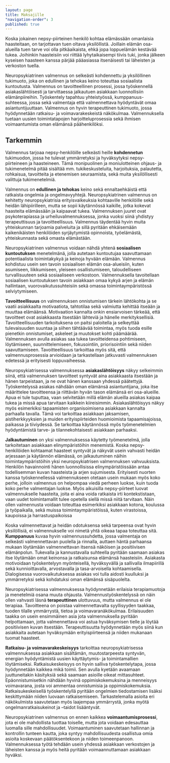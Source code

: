 ```yaml
---
layout: page
title: Maksajille
"navigation-order": 3
published: true
---
```


Koska jokainen nepsy-piirteinen henkilö kohtaa elämässään omanlaisia haasteitaan, on tarjottavan tuen oltava yksilöllistä. Joillain elämän osa-alueilla tuen tarve voi olla pitkäaikaista, ehkä jopa loppuelämän kestävää tukea. Joihinkin haasteisiin voi riittää lyhytaikaisempi tiivis tuki, jonka jälkeen kyseisen haasteen kanssa pärjää pääasiassa itsenäisesti tai läheisten ja verkoston tuella. 

Neuropsykiatrinen valmennus on selkeästi kohdennettu ja yksilöllinen tukimuoto, joka on edullinen ja tehokas keino toteuttaa sosiaalista kuntoutusta. Valmennus on tavoitteellinen prosessi, jossa työskennellä asiakaslähtöisesti ja tarvittaessa jalkautuen asiakkaan luonnollisiin elämänpiireihin. Työskentely tapahtuu yhteistyössä, kumppanuus-suhteessa, jossa sekä valmentaja että valmennettava hyödyntävät omaa asiantuntijuuttaan. Valmennus on hyvin terapeuttinen tukimuoto, jossa hyödynnetään ratkaisu- ja voimavarakeskeistä näkökulmaa. Valmennuksella tuetaan uusien toimintatapojen harjoitteluprosessia sekä ihmisen voimaantumista oman elämänsä päähenkilöksi.

## Tarkemmin


Valmennus tarjoaa nepsy-henkilöille selkeästi heille **kohdennetun** tukimuodon, jossa he tulevat ymmärretyksi ja hyväksytyksi nepsy-piirteineen ja haasteineen. Tämä monipuolinen ja moniulotteinen ohjaus- ja tukimenetelmä pitää sisältää mm. tukikeskusteluita, harjoituksia, palautetta, rohkaisua, tavoitteita ja etenemisen seuraamista, sekä muita yksilöllisesti valittuja tukimenetelmiä.

Valmennus on **edullinen ja tehokas** keino sekä ennaltaehkäistä että ratkaista ongelmia ja ongelmavyyhtejä. Neuropsykiatrinen valmennus on kehitetty neuropsykiatrisia erityisvaikeuksia kohtaaville henkilöille sekä heidän lähipiirilleen, mutta se sopii käytännössä kaikille, jotka kokevat haasteita elämässään ja kaipaavat tukea. Valmennuksen juuret ovat psykoterapiassa ja urheiluvalmennuksessa, jonka vuoksi siinä yhdistyy terapeuttisuus ja tavoitteellisuus. Valmennus täydentää hyvin muita yhteiskunnan tarjoamia palveluita ja sillä pyritään ehkäisemään kaikenikäisten henkilöiden syrjäytymistä opinnoista, työelämästä, yhteiskunnasta sekä omasta elämästään.

Neuropsykiatrinen valmennus voidaan nähdä yhtenä **sosiaalisen kuntoutuksen** menetelmänä, jolla autetaan kuntoutujaa saavuttamaan potentiaalista toimintakykyä ja keinoja hyvään elämään. Valmennus kohdistuu usein sen tavoin sosiaalisen elämän osa-alueisiin, kuten asumiseen, liikkumiseen, yleiseen osallistumiseen, taloudelliseen turvallisuuteen sekä sosiaaliseen verkostoon. Valmennuksella tavoitellaan sosiaalisen kuntoutuksen tavoin asiakkaan omaa kykyä arjen ja elämän hallintaan, vuorovaikutussuhteisiin sekä omassa toimintaympäristössä selviytymiseen.

**Tavoitteellisuus** on valmennuksen onnistumisen tärkein lähtökohta ja se vaatii asiakkaalta motivaatiota, tahtotilaa sekä valmiutta kehittää itseään ja muuttaa elämäänsä. Motivaation kannalta onkin ensiarvoisen tärkeää, että tavoitteet ovat asiakkaasta itsestään lähteviä ja hänelle merkityksellisiä. Tavoitteellisuuden tarkoituksena on paitsi paloitella ja selkeyttää tulevaisuuden suuntaa ja siihen tähtäävää toimintaa, myös tuoda esille pienetkin onnistumiset, askeleet ja muutokset kohti päämäärää. Valmennuksen avulla asiakas saa tukea tavoitteidensa pohtimiseen, löytämiseen, suunnittelemiseen, fokusointiin, priorisointiin sekä niiden saavuttamiseen. Tavoitteellisuus tarkoittaa myös sitä, että valmennusprosessia arvioidaan ja tarkastellaan jatkuvasti valmennuksen edetessä ja erityisesti loppuvaiheessa.

Neuropsykiatrisessa valmennuksessa **asiakaslähtöisyys** näkyy selkeimmin siinä, että valmennuksen tavoitteet syntyvät aina asiakkaasta itsestään ja hänen tarpeistaan, ja ne ovat hänen kanssaan yhdessä päätettyjä. Työskentelyssä asiakas nähdään oman elämänsä asiantuntijana, joka itse määrittelee tavoitteensa ja riittävän hyvän tason elämänsä eri osa-alueille. Apua ei tule tuputtaa, vaan selvitetään millä elämän alueilla asiakas kaipaa tukea ja missä apua tarvitaan kaikkein kiireisimmin. Asiakaslähtöisyys näkyy myös esimerkiksi tapaamisten organisoimisena asiakkaan kannalta parhaalla tavalla. Tämä voi tarkoittaa asiakkaan jaksamisen, aistiherkkyyksien ja muiden erityispiirteiden huomioimista tapaamisajoissa, paikassa ja tiiviydessä. Se tarkoittaa käytännössä myös työmenetelmien hyödyntämistä tarve- ja tilannekohtaisesti asiakkaan parhaaksi. 

**Jalkautuminen** on yksi valmennuksessa käytetty työmenetelmä, jolla tarkoitetaan asiakkaan elinympäristöihin menemistä. Koska nepsy-henkilöiden kohtaamat haasteet syntyvät ja näkyvät usein vahvasti heidän arjessaan ja käytännön elämässä, on jalkautuminen näihin toimintaympäristöihin yksi neuropsykiatrisen valmennuksen vahvuuksista. Henkilön havainnointi hänen luonnollisissa elinympäristöissään antaa todellisemman kuvan haasteista ja arjen sujumisesta. Erityisesti nuorten kanssa työskennellessä valmennukseen otetaan usein mukaan myös koko perhe, jolloin valmennus on helpompaa viedä perheen luokse, kuin tuoda koko perhe valmentajan luokse. Myös aikuisilla nepsy-piirteet luovat valmennukselle haasteita, joita ei aina voida ratkaista irti kontekstistaan, vaan uudet toimintamallit tulee opetella siellä missä niitä tarvitaan. Näin ollen valmennusta voidaan toteuttaa esimerkiksi asiakkaan kotona, koulussa ja työpaikalla, sekä muissa toimintaympäristöissä, kuten virastoissa, kaupoissa ja harrastuspaikoissa

Koska valmennettavat ja heidän odotuksensa sekä tarpeensa ovat hyvin yksilöllisiä, ei valmennukselle voi nimetä yhtä oikeaa tapaa toteuttaa sitä. **Kumppanuus** kuvaa hyvin valmennussuhdetta, jossa valmentaja on selkeästi valmennettavan puolella ja rinnalla, auttaen häntä parhaansa mukaan löytämään valmennettavan itsensä näköisen ja positiivisen elämänpolun. Tukevalla ja kannustavalla suhteella pyritään saamaan asiakas itse löytämään omat keinonsa ja ratkaisunsa elämänsä haasteisiin. Asiakasta motivoidaan työskentelyyn myönteisellä, hyväksyvällä ja sallivalla ilmapiirillä sekä kunnioittavalla, arvostavalla ja tasa-arvoisella kohtaamisella. Dialogisessa vuorovaikutuksessa asiakas voi tulla aidosti kuulluksi ja ymmärretyksi sekä kohdatuksi oman elämänsä sisäpuolelta.

Neuropsykiatrisessa valmennuksessa hyödynnetään erilaisia terapiamuotoja ja menetelmiä osana muuta ohjausta. Valmennustyöskentelyssä on näin ollen vahvasti läsnä **terapeuttinen** ulottuvuus, mutta valmennus ei ole terapiaa. Tavoitteena on poistaa valmennettavalta syyllisyyden taakkaa, tuoden tilalle ymmärrystä, tietoa ja voimavaranäkökulmaa. Erilaisuuden taakka on usein ensimmäinen asia jota valmennuksella pyritään helpottamaan, jotta valmennettava voi astua hyväksymisen tielle ja löytää positiivisen kuvan itsestään. Terapeuttisuutta hyödynnetään myös siinä kun asiakkaita autetaan hyväksymään erityispiirteensä ja niiden mukanaan tuomat haasteet.

**Ratkaisu- ja voimavarakeskeisyys** tarkoittaa neuropsykiatrisessa valmennuksessa asiakkaan sisältämän, muutostarpeesta syntyvän, energian hyödyntämistä uusien käyttäytymis- ja toimintamallien löytämiseksi. Ratkaisukeskeisyys on hyvin salliva työskentelytapa, jossa hyödynnetään kaikkea mikä toimii. Sen avulla kyetään avaamaan juuttuneitakin käsityksiä sekä saamaan asioille oikeat mittasuhteet. Epäonnistumisetkin nähdään hyvinä oppimiskokemuksina ja menneisyys voimavarana, josta voi ammentaa onnistumisia ja oppimiskokemuksia. Ratkaisukeskeisellä työskentelyllä pyritään ongelmien tiedostamisen lisäksi keskittymään niiden luovaan ratkaisemiseen. Tarkastelemalla asioita eri näkökulmista saavutetaan myös laajempaa ymmärrystä, jonka myötä ongelmanratkaisukeinot ja –taidot lisääntyvät.

Neuropsykiatrinen valmennus on ennen kaikkea **voimaantumisprosessi**, jota ei ole mahdollista tuottaa toiselle, mutta jota voidaan edesauttaa luomalla sille mahdollisuudet. Voimaantuminen saavutetaan hallinnan ja kontrollin tunteen kautta, joka syntyy mahdollisuudesta osallistua omia asioita koskevaan päätöksentekoon ja niiden toimeenpanoon. Valmennuksessa työtä tehdään usein yhdessä asiakkaan verkostojen ja läheisten kanssa ja myös heitä pyritään voimaannuttamaan asiakkaan hyväksi.
